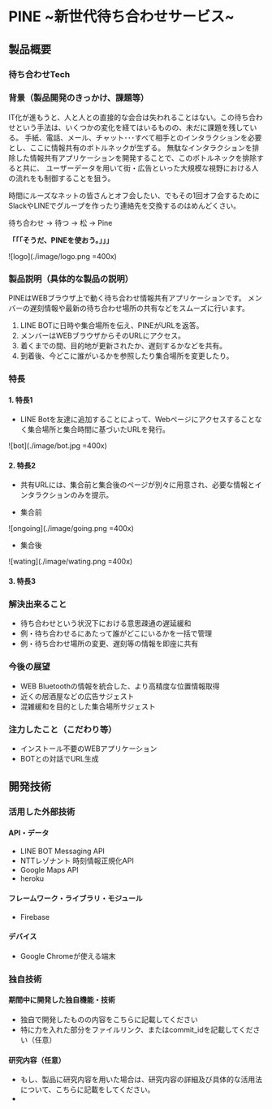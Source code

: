 # PINE ~新世代待ち合わせサービス~
## 製品概要
### 待ち合わせTech

### 背景（製品開発のきっかけ、課題等）

IT化が進もうと、人と人との直接的な会合は失われることはない。この待ち合わせという手法は、いくつかの変化を経てはいるものの、未だに課題を残している。
手紙、電話、メール、チャット･･･すべて相手とのインタラクションを必要とし、ここに情報共有のボトルネックが生ずる。
無駄なインタラクションを排除した情報共有アプリケーションを開発することで、このボトルネックを排除すると共に、
ユーザーデータを用いて街・広告といった大規模な視野における人の流れをも制御することを狙う。

時間にルーズなネットの皆さんとオフ会したい、でもその1回オフ会するためにSlackやLINEでグループを作ったり連絡先を交換するのはめんどくさい。

待ち合わせ ->  待つ -> 松 -> Pine

**「「「そうだ、PINEを使おう。」」」**

![logo](./image/logo.png =400x)

### 製品説明（具体的な製品の説明）

PINEはWEBブラウザ上で動く待ち合わせ情報共有アプリケーションです。
メンバーの遅刻情報や最新の待ち合わせ場所の共有などをスムーズに行います。

1. LINE BOTに日時や集合場所を伝え、PINEがURLを返答。
2. メンバーはWEBブラウザからそのURLにアクセス。
3. 着くまでの間、目的地が更新されたか、遅刻するかなどを共有。
4. 到着後、今どこに誰がいるかを参照したり集合場所を変更したり。

### 特長
#### 1. 特長1
* LINE Botを友達に追加することによって、Webページにアクセスすることなく集合場所と集合時間に基づいたURLを発行。

![bot](./image/bot.jpg =400x)

#### 2. 特長2
* 共有URLには、集合前と集合後のページが別々に用意され、必要な情報とインタラクションのみを提示。

* 集合前

![ongoing](./image/going.png =400x)

* 集合後

![wating](./image/wating.png =400x)

#### 3. 特長3

### 解決出来ること
* 待ち合わせという状況下における意思疎通の遅延緩和
 * 例・待ち合わせるにあたって誰がどこにいるかを一括で管理
 * 例・待ち合わせ場所の変更、遅刻等の情報を即座に共有


### 今後の展望
* WEB Bluetoothの情報を統合した、より高精度な位置情報取得
* 近くの居酒屋などの広告サジェスト
* 混雑緩和を目的とした集合場所サジェスト

### 注力したこと（こだわり等）
* インストール不要のWEBアプリケーション
* BOTとの対話でURL生成

## 開発技術
### 活用した外部技術
#### API・データ
* LINE BOT Messaging API
* NTTレゾナント 時刻情報正規化API
* Google Maps API
* heroku

#### フレームワーク・ライブラリ・モジュール
* Firebase

#### デバイス
* Google Chromeが使える端末

### 独自技術
#### 期間中に開発した独自機能・技術
* 独自で開発したものの内容をこちらに記載してください
* 特に力を入れた部分をファイルリンク、またはcommit_idを記載してください（任意）

#### 研究内容（任意）
* もし、製品に研究内容を用いた場合は、研究内容の詳細及び具体的な活用法について、こちらに記載をしてください。
*